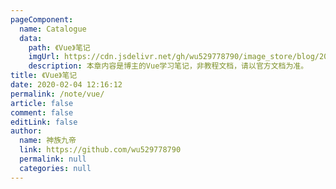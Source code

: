 ```yaml
---
pageComponent: 
  name: Catalogue
  data: 
    path: 《Vue》笔记
    imgUrl: https://cdn.jsdelivr.net/gh/wu529778790/image_store/blog/20200204143633.png
    description: 本章内容是博主的Vue学习笔记，非教程文档，请以官方文档为准。
title: 《Vue》笔记
date: 2020-02-04 12:16:12
permalink: /note/vue/
article: false
comment: false
editLink: false
author: 
  name: 神族九帝
  link: https://github.com/wu529778790
  permalink: null
  categories: null
---
```

